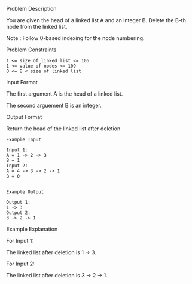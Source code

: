 Problem Description

You are given the head of a linked list A and an integer B. Delete the B-th node from the linked list.

Note : Follow 0-based indexing for the node numbering.



Problem Constraints
    
    1 <= size of linked list <= 105
    1 <= value of nodes <= 109
    0 <= B < size of linked list



Input Format

The first argument A is the head of a linked list.

The second arguement B is an integer.



Output Format

Return the head of the linked list after deletion


    
    Example Input

    Input 1:
    A = 1 -> 2 -> 3
    B = 1
    Input 2:
    A = 4 -> 3 -> 2 -> 1
    B = 0
    
    
    Example Output

    Output 1:
    1 -> 3
    Output 2:
    3 -> 2 -> 1
    

Example Explanation

For Input 1:

The linked list after deletion is 1 -> 3.

For Input 2:

The linked list after deletion is 3 -> 2 -> 1.
